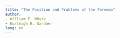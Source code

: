 ```yaml
---
title: "The Position and Problems of the Foreman"
author:
- William F. Whyte
- Burleigh B. Gardner
lang: en
---
```

